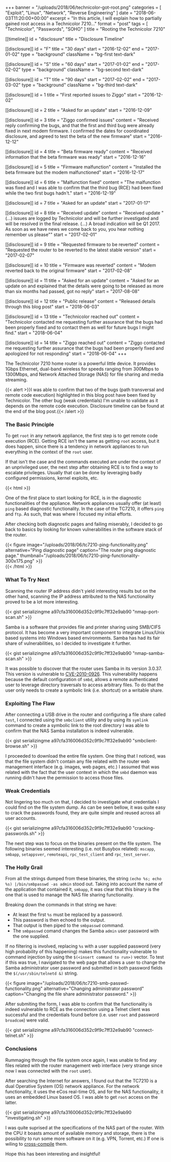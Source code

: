 +++
banner = "/uploads/2018/06/technicolor-got-root.png"
categories = [ "Exploit", "Linux", "Network", "Reverse Engineering" ]
date = "2018-06-03T11:20:00+00:00"
excerpt = "In this article, I will explain how to partially gained root access in a Technicolor 7210..."
format = "post"
tags = [ "Technicolor", "Passwords", "SOHO" ]
title = "Rooting the Technicolor 7210"

[[timeline]]
id = "disclosure"
title = "Disclosure Timeline"

[[disclosure]]
id = "F"
title = "30 days"
start = "2016-12-02"
end = "2017-01-02"
type = "background"
className = "bg-first text-dark"

[[disclosure]]
id = "S"
title = "60 days"
start = "2017-01-02"
end = "2017-02-02"
type = "background"
className = "bg-second text-dark"

[[disclosure]]
id = "T"
title = "90 days"
start = "2017-02-02"
end = "2017-03-02"
type = "background"
className = "bg-third text-dark"

[[disclosure]]
id = 1
title = "First reported issues to Ziggo"
start = "2016-12-02"

[[disclosure]]
id = 2
title = "Asked for an update"
start = "2016-12-09"

[[disclosure]]
id = 3
title = "Ziggo confirmed issues"
content = "Received reply confirming the bugs, and that the first and third bug were already fixed in next modem firmware. I confirmed the dates for coordinated disclosure, and agreed to test the beta of the new firmware"
start = "2016-12-12"

[[disclosure]]
id = 4
title = "Beta firmware ready"
content = "Received information that the beta firmware was ready"
start = "2016-12-16"

[[disclosure]]
id = 5
title = "Firmware malfunction"
content = "Installed the beta firmware but the modem malfunctioned"
start = "2016-12-17"

[[disclosure]]
id = 6
title = "Malfunction fixed"
content = "The malfunction was fixed and I was able to confirm that the third bug (RCE) had been fixed while the two first bugs hadn't."
start = "2016-12-19"

[[disclosure]]
id = 7
title = "Asked for an update"
start = "2017-01-17"

[[disclosure]]
id = 8
title = "Received update"
content = "Received update \"(...) issues are logged by Technicolor and will be further investigated and will be resolved in the final release. (...) A broad indication  will be Q1 2017. As soon as we have news we come back to you, you hear nothing remember us please\""
start = "2017-02-01"

[[disclosure]]
id = 9
title = "Requested firmware to be reverted"
content = "Requested the router to be reverted to the latest stable version"
start = "2017-02-07"

[[disclosure]]
id = 10
title = "Firmware was reverted"
content = "Modem reverted back to the original firmware"
start = "2017-02-08"

[[disclosure]]
id = 11
title = "Asked for an update"
content = "Asked for an update on  and explained that the details were going to be released as more than six months had passed, got no reply"
start = "2017-08-08"

[[disclosure]]
id = 12
title = "Public release"
content = "Released details through this blog post"
start = "2018-06-03"

[[disclosure]]
id = 13
title = "Technicolor reached out"
content = "Technicolor contacted me requesting further assurance that the bugs had been properly fixed and to contact them as well for future bugs I might find."
start = "2018-06-04"

[[disclosure]]
id = 14
title = "Ziggo reached out"
content = "Ziggo contacted me requesting further assurance that the bugs had been properly fixed and apologized for not responding"
start = "2018-06-04"
+++

The Technicolor 7210 home router is a powerful little device. It provides 1Gbps Ethernet, dual-band wireless for speeds ranging from 300Mbps to 1300Mbps, and Network Attached Storage (NAS) for file sharing and media streaming.

<!--more-->

{{< alert >}}I was able to confirm that two of the bugs (path transversal and remote code execution) highlighted in this blog post have been fixed by Technicolor. The other bug (weak credentials) I'm unable to validate as it depends on the remote code execution. Disclosure timeline can be found at the end of the blog post.{{< /alert >}}

### The Basic Principle

To get `root` in any network appliance, the first step is to get remote code execution (RCE). Getting RCE isn't the same as getting `root` access, but it does happen, since there is a tendency in network appliances to run everything in the context of the `root` user.

If that isn't the case and the commands executed are under the context of an unprivileged user, the next step after obtaining RCE is to find a way to escalate privileges. Usually that can be done by leveraging badly configured permissions, kernel exploits, etc.

{{< html >}}
<div class="row">
  <div class="col-md-7 col-sm-6">
    <p>One of the first place to start looking for RCE, is in the diagnostic functionalities of the appliance. Network appliances usually offer (at least) <code>ping</code> based diagnostic functionality. In the case of the TC7210, it offers <code>ping</code> and <code>ftp</code>. As such, that was where I focused my initial efforts.</p>
    <p>After checking both diagnostic pages and failing miserably, I decided to go back to basics by looking for known vulnerabilities in the software stack of the router.</p>
  </div>
  <div class="col-md-5 col-sm-6">
  {{< figure image="/uploads/2018/06/tc7210-ping-functionality.png" alternative="Ping diagnostic page" caption="The router ping diagnostic page." thumbnail="/uploads/2018/06/tc7210-ping-functionality-300x175.png" >}}
  </div>
</div>
{{< /html >}}

### What To Try Next

Scanning the router IP address didn't yield interesting results but on the other hand, scanning the IP address attributed to the NAS functionality proved to be a lot more interesting.

{{< gist serializingme a97cfa316006d352c9f9c7ff32e9ab90 "nmap-port-scan.sh" >}}

Samba is a software that provides file and printer sharing using SMB/CIFS protocol. It has become a very important component to integrate Linux/Unix based systems into Windows based environments. Samba has had its fair share of vulnerabilities, so I decided to investigate it further.

{{< gist serializingme a97cfa316006d352c9f9c7ff32e9ab90 "nmap-samba-scan.sh" >}}

It was possible to discover that the router uses Samba in its version 3.0.37. This version is vulnerable to [CVE-2010-0926][1]. This vulnerability happens because the default configuration of `smbd`, allows a remote authenticated user to leverage directory traversals to access arbitrary files. To do that the user only needs to create a symbolic link (i.e. shortcut) on a writable share.

### Exploiting The Flaw

After connecting a USB drive in the router and configuring a file share called `test`, I connected using the `smbclient` utility and by using its `symlink` command to create a symbolic link to the root directory I was able to confirm that the NAS Samba installation is indeed vulnerable.

{{< gist serializingme a97cfa316006d352c9f9c7ff32e9ab90 "smbclient-browse.sh" >}}

I proceeded to download the entire file system. One thing that I noticed, was that the file system didn't contain any file related with the router web management interface (e.g. images, web pages, etc.) I assumed that was related with the fact that the user context in which the `smbd` daemon was running didn't have the permission to access those files.

### Weak Credentials

Not lingering too much on that, I decided to investigate what credentials I could find on the file system dump. As can be seen bellow, it was quite easy to crack the passwords found, they are quite simple and reused across all user accounts.

{{< gist serializingme a97cfa316006d352c9f9c7ff32e9ab90 "cracking-passwords.sh" >}}

The next step was to focus on the binaries present on the file system. The following binaries seemed interesting (i.e. not Busybox related): `mscapp`, `smbapp`, `setappsver`, `remoteapi`, `rpc_test_client` and `rpc_test_server`.

### The Holly Grail

From all the strings dumped from these binaries, the string `(echo %s; echo %s) |/bin/smbpasswd -as admin` stood out. Taking into account the name of the application that contained it, `smbapp`, it was clear that this binary is the one that is used to manage the NAS file sharing functionality.

Breaking down the commands in that string we have:

* At least the first `%s` must be replaced by a password.
* This password is then echoed to the output.
* That output is then piped to the `smbpasswd` command.
* The `smbpasswd` comand changes the Samba `admin` user password with the one supplied.

If no filtering is involved, replacing `%s` with a user supplied password (very high probability of this happening) makes this functionality vulnerable to command injection by using the `$(<insert command to run>)` vector. To test if this was true, I navigated to the web page that allows a user to change the Samba administrator user password and submitted in both password fields the `$(/usr/sbin/telnetd &)` string.

{{< figure image="/uploads/2018/06/tc7210-smb-passwd-functionality.png" alternative="Changing administrator password" caption="Changing the file share administrator password." >}}

After submiting the form, I was able to confirm that the functionality is indeed vulnerable to RCE as the connection using a Telnet client was successful and the credentials found before (i.e. user `root` and password `broadcom`) were valid.

{{< gist serializingme a97cfa316006d352c9f9c7ff32e9ab90 "connect-telnet.sh" >}}

### Conclusions

Rummaging through the file system once again, I was unable to find any files related with the router management web interface (very strange since now I was connected with the `root` user).

After searching the Internet for answers, I found out that the TC7210 is a dual Operative System (OS) network appliance. For the network functionality, it uses the eCos real-time OS, and for the NAS functionality, it uses an embedded Linux based OS. I was able to get `root` access on the latter.

{{< gist serializingme a97cfa316006d352c9f9c7ff32e9ab90 "investigating.sh" >}}

I was quite suprised at the specifications of the NAS part of the router. With the CPU it boasts amount of available memory and storage, there is the possibility to run some more software on it (e.g. VPN, Torrent, etc.) If one is wiling to [cross-compile][2] them.

Hope this has been interesting and insightful!

[1]: https://cve.mitre.org/cgi-bin/cvename.cgi?name=CVE-2010-0926 "CVE-2010-0926"
[2]: https://github.com/tch-opensrc/ "Technicolor open source repository for TC7210/TC7230 models"
